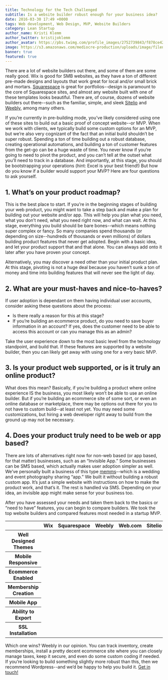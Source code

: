 ```yaml
---
title: Technology for the Tech Challenged
subtitle: Is a website builder robust enough for your business idea?
date: 2016-03-30 17:49 +0000
tags: Web development, Web Design, MVP, Website Builders
category: Lean Startup
author_name: Kristi Klemm
author_twitter: kristijoklemm
author_avatar: https://pbs.twimg.com/profile_images/2752739843/f878ce42bbeb25aec4c29e24240ae98d.png
image: https://s3.amazonaws.com/mediocre-production/uploads/image/filename/79/photo-1454165804606-c3d57bc86b40.jpg
banner: true
featured: true
---
```


There are a lot of website builders out there, and some of them are some really good. Wix is good for SMB websites, as they have a ton of different pre-made designs and layouts that work great for local and/or small brick and mortars. <a href="http://www.squarespace.com" target="_blank">Squarespace</a> is great for portfolios--design is paramount to the core of Squarespace sites, and almost any website built with one of these templates looks beautiful. There are, of course, dozens of website builders out there--such as the familiar, simple, and sleek <a href="https://www.sitelio.com" target="_blank">Sitelio</a> and <a href="http://www.weebly.com" target="_blank">Weebly</a>, among many others. 

If you’re currently in pre-building mode, you’ve likely considered using one of these sites to build out a basic proof of concept website--or MVP. When we work with clients, we typically build some custom options for an MVP, but we’re also very cognizant of the fact that an initial build shouldn’t be super robust. Spending a ton of time building out a robust database, creating operational automations, and building a ton of customer features from the get-go can be a huge waste of time. You never know if you’re going to need to pivot the product, and you can’t tell at the outset what you’ll need to track in a database. And importantly, at this stage, you should be bootstrapping your operations (hint: Excel is your best friend!) But how do you know if a builder would support your MVP? Here are four questions to ask yourself.

## 1. What’s on your product roadmap?
This is the best place to start. If you’re in the beginning stages of building your web product, you might want to take a step back and make a plan for building out your website and/or app. This will help you plan what you need, what you don’t need, what you need right now, and what can wait. At this stage, everything you build should be bare bones--which means nothing super complex or fancy. So many companies spend thousands (or depending on size--hundreds of thousands or even millions) of dollars building product features that never get adopted. Begin with a basic idea, and let your product support that and that alone. You can always add onto it later after you have proven your concept. 

Alternatively, you may discover a need other than your initial product plan. At this stage, pivoting is not a huge deal because you haven’t sunk a ton of money and time into building features that will never see the light of day.

## 2. What are your must-haves and nice-to-haves?
If user adoption is dependant on them having individual user accounts, consider asking these questions about the process: 

- Is there really a reason for this at this stage? 
- If you’re building an ecommerce product, do you need to save buyer information in an account? If yes, does the customer need to be able to access this account or can you manage this as an admin?

Take the user experience down to the most basic level from the technology standpoint, and build that. If these features are supported by a website builder, then you can likely get away with using one for a very basic MVP.

## 3. Is your product web supported, or is it truly an online product?
What does this mean? Basically, if you’re building a product where online experience IS the business, you most likely won’t be able to use an online builder. But if you’re building an ecommerce site of some sort, or even an online database or marketplace, there may be options out there for you to not have to custom build--at least not yet. You may need some customizations, but hiring a web developer right away to build from the ground up may not be necessary.

## 4. Does your product truly need to be web or app based?
There are lots of alternatives right now for non-web based (or app based, for that matter) businesses, such as an “Invisible App.” Some businesses can be SMS based, which actually makes user adoption simpler as well. We’ve personally built a business of this type <a href="http://www.memms.io" target="_blank">memms</a>--which is a wedding and event photography sharing “app.” We built it without building a robust custom app. It’s just a simple website with instructions on how to make the product work, and that’s it. The rest is handled via SMS. Depending on your idea, an invisible app might make sense for your business too.

After you have assessed your needs and taken them back to the basics or “need to have” features, you can begin to compare builders. We took the top website builders and compared features most needed in a startup MVP. 

<table class="table table-bordered table-wide table-comparisons">
  <thead>
    <tr>
      <th width="30%"></th>
      <th width="14%">Wix</th>
      <th width="14%">Squarespace</th>
      <th width="14%">Weebly</th>
      <th width="14%">Web.com</th>
      <th width="14%">Sitelio</th>
    </tr>
  </thead>
  <tbody>
    <tr>
      <th>Well Designed Themes</th>
      <td><i class="fa fa-check"></td>
      <td><i class="fa fa-check"></td>
      <td><i class="fa fa-check"></td>
      <td><i class="fa fa-check"></td>
      <td><i class="fa fa-check"></td>
    </tr>
    <tr>
      <th>Mobile Responsive</th>
      <td></td>
      <td></td>
      <td><i class="fa fa-check"></td>
      <td><i class="fa fa-check"></td>
      <td><i class="fa fa-check"></td>
    </tr>
    <tr>
      <th>Ecommerce Enabled</th>
      <td><i class="fa fa-check"></td>
      <td><i class="fa fa-check"></td>
      <td><i class="fa fa-check"></td>
      <td><i class="fa fa-check"></td>
      <td><i class="fa fa-check"></td>
    </tr>
    <tr>
      <th>Membership Creation</th>
      <td><i class="fa fa-check"></td>
      <td></td>
      <td><i class="fa fa-check"></td>
      <td></td>
      <td></td>
    </tr>
    <tr>
      <th>Mobile App</th>
      <td><i class="fa fa-check"></td>
      <td></td>
      <td></td>
      <td></td>
      <td></td>
    </tr>
    <tr>
      <th>Ability to Export</th>
      <td></td>
      <td><i class="fa fa-check"></td>
      <td></td>
      <td></td>
      <td></td>
    </tr>
    <tr>
      <th>SSL Installation</th>
      <td></td>
      <td></td>
      <td><i class="fa fa-check"></td>
      <td><i class="fa fa-check"></td>
      <td></td>
    </tr>
  </tbody>
</table>

Which one wins? Weebly in our opinion. You can track inventory, create memberships, install a pretty decent ecommerce site where you can closely manage taxes, keep it secure, and even do some custom coding if needed. If you’re looking to build something slightly more robust than this, then we recommend Wordpress--and we’d be happy to help you build it. <a data-toggle="modal" data-planner-button="true" data-planner-source="blog-post-technology-for-tech-challenged" href="#modal-project-planner">Get in touch!</a>
